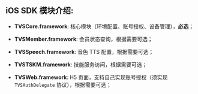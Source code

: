 ## iOS SDK 模块介绍:

* **TVSCore.framework**: 核心模块（环境配置、账号授权、设备管理），**必选**； 

* **TVSMember.framework**: 会员状态查询，根据需要可选；

* **TVSSpeech.framework**: 音色 TTS 配置，根据需要可选； 

* **TVSTSKM.framework**: 技能服务访问，根据需要可选；

* **TVSWeb.framework**: H5 页面，支持自己实现账号授权（须实现 `TVSAuthDelegate` 协议），根据需要可选；
